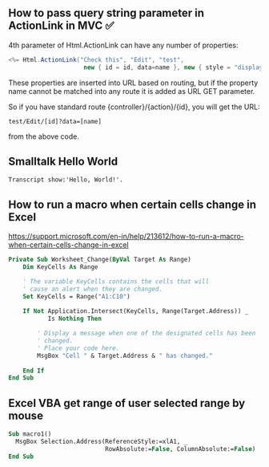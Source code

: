 ## How to pass query string parameter in ActionLink in MVC :white_check_mark:


4th parameter of Html.ActionLink can have any number of properties:

```c#
<%= Html.ActionLink("Check this", "Edit", "test", 
                     new { id = id, data=name }, new { style = "display:block" })%>
```                     
These properties are inserted into URL based on routing, but if the property name cannot be matched into any route it is added as URL GET parameter.

So if you have standard route {controller}/{action}/{id}, you will get the URL:

```
test/Edit/[id]?data=[name] 
```
from the above code.


## Smalltalk Hello World

```smalltalk
Transcript show:'Hello, World!'.
```

## How to run a macro when certain cells change in Excel
https://support.microsoft.com/en-in/help/213612/how-to-run-a-macro-when-certain-cells-change-in-excel

```vb
Private Sub Worksheet_Change(ByVal Target As Range)
    Dim KeyCells As Range

    ' The variable KeyCells contains the cells that will
    ' cause an alert when they are changed.
    Set KeyCells = Range("A1:C10")
    
    If Not Application.Intersect(KeyCells, Range(Target.Address)) _
           Is Nothing Then

        ' Display a message when one of the designated cells has been 
        ' changed.
        ' Place your code here.
        MsgBox "Cell " & Target.Address & " has changed."
       
    End If
End Sub
```


## Excel VBA get range of user selected range by mouse

```vb
Sub macro1()
  MsgBox Selection.Address(ReferenceStyle:=xlA1, _
                           RowAbsolute:=False, ColumnAbsolute:=False)
End Sub
```